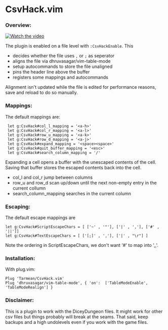 # CsvHack.vim

### Overview:

[![Watch the video](http://i3.ytimg.com/vi/oKtKv6BDk60/hqdefault.jpg)](https://www.youtube.com/watch?v=oKtKv6BDk60)


The plugin is enabled on a file level with `:CsvHackEnable`. This

- decides whether the file uses `,` or `;` as seperator
- aligns the file via dhruvasagar/vim-table-mode
- setup autocommands to store the file unaligned
- pins the header line above the buffer
- registers some mappings and autocommands

Alignment isn't updated while the file is edited for performance reasons, save and reload to do so manually.

### Mappings:

The default mappings are:

     let g:CsvHack#col_l_mapping = '<a-h>'
     let g:CsvHack#col_r_mapping = '<a-l>'
     let g:CsvHack#row_u_mapping = '<a-k>'
     let g:CsvHack#row_d_mapping = '<a-j>'
     let g:CsvHack#expand_mapping = '<space><space>'
     let g:CsvHack#quit_buffer_mapping = '<esc>'
     let g:CsvHack#search_column_mapping = '/'

Expanding a cell opens a buffer with the unescaped contents of the cell.
Saving that buffer stores the escaped contents back into the cell.

- col_l and col_r jump between columns
- row_u and row_d scan up/down until the next non-empty entry in the current collumn
- search_column_mapping searches in the current column

### Escaping:

The default escape mappings are 

    let g:CsvHack#ScriptEscapeChars = [ ['~' , '"'], ['|' , ','], ['#' , '||']]
    let g:CsvHack#TextEscapeChars = [ ['[;]' , ','], ['|' , "\r"] ]

Note the ordering in ScriptEscapeChars, we don't want '#' to map into ',,'.

### Installation:

With plug.vim:

    Plug 'Tarmean/CsvHack.vim'
    Plug 'dhruvasagar/vim-table-mode', { 'on':  ['TableModeEnable', 'TableModeRealign'] }

### Disclaimer:

This is a plugin to work with the DiceyDungeon files. It might work for other csv files but things probably will break at the seams.
That said, keep backups and a high undolevels even if you work with the game files.
